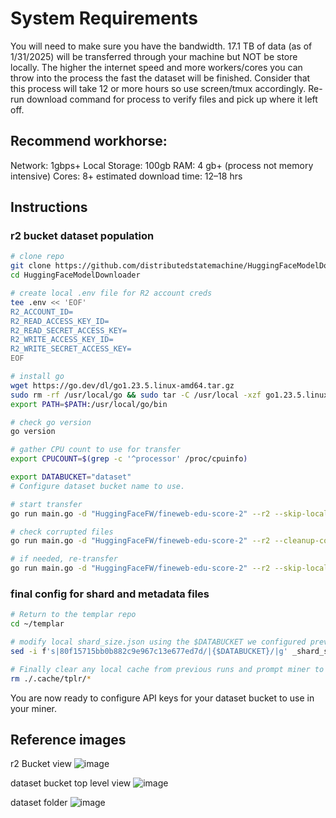 # System Requirements

You will need to make sure you have the bandwidth. 17.1 TB of data (as of 1/31/2025) will be transferred through your machine but NOT be store locally. 
The higher the internet speed and more workers/cores you can throw into the process the fast the dataset will be finished. 
Consider that this process will take 12 or more hours so use screen/tmux accordingly.
Re-run download command for process to verify files and pick up where it left off.

## Recommend workhorse:

Network: 1gbps+ 
Local Storage: 100gb 
RAM: 4 gb+ (process not memory intensive) 
Cores: 8+ estimated download time: 12–18 hrs

## Instructions

### r2 bucket dataset population
```bash
# clone repo
git clone https://github.com/distributedstatemachine/HuggingFaceModelDownloader
cd HuggingFaceModelDownloader

# create local .env file for R2 account creds
tee .env << 'EOF'
R2_ACCOUNT_ID=
R2_READ_ACCESS_KEY_ID=
R2_READ_SECRET_ACCESS_KEY=
R2_WRITE_ACCESS_KEY_ID=
R2_WRITE_SECRET_ACCESS_KEY=
EOF

# install go
wget https://go.dev/dl/go1.23.5.linux-amd64.tar.gz
sudo rm -rf /usr/local/go && sudo tar -C /usr/local -xzf go1.23.5.linux-amd64.tar.gz
export PATH=$PATH:/usr/local/go/bin

# check go version
go version

# gather CPU count to use for transfer
export CPUCOUNT=$(grep -c '^processor' /proc/cpuinfo)

export DATABUCKET="dataset"
# Configure dataset bucket name to use.

# start transfer
go run main.go -d "HuggingFaceFW/fineweb-edu-score-2" --r2 --skip-local -c $CPUCOUNT --r2-bucket $DATABUCKET

# check corrupted files
go run main.go -d "HuggingFaceFW/fineweb-edu-score-2" --r2 --cleanup-corrupted --r2-bucket $DATABUCKET

# if needed, re-transfer
go run main.go -d "HuggingFaceFW/fineweb-edu-score-2" --r2 --skip-local -c $CPUCOUNT --r2-bucket $DATABUCKET
```

### final config for shard and metadata files
```bash
# Return to the templar repo
cd ~/templar

# modify local shard_size.json using the $DATABUCKET we configured previously
sed -i f's|80f15715bb0b882c9e967c13e677ed7d/|{$DATABUCKET}/|g' _shard_sizes.json

# Finally clear any local cache from previous runs and prompt miner to request new data from the r2 dataset bucket on next run
rm ./.cache/tplr/*
```

You are now ready to configure API keys for your dataset bucket to use in your miner.

## Reference images

r2 Bucket view
![image](https://github.com/user-attachments/assets/487cd53c-a42a-40c5-b2fc-8eaa391d1fb7)

dataset bucket top level view
![image](https://github.com/user-attachments/assets/986cefac-4909-48f7-88be-d6998734e620)

dataset folder
![image](https://github.com/user-attachments/assets/d9bd953d-c0a8-4e2a-ab18-79f27d60a12d)



